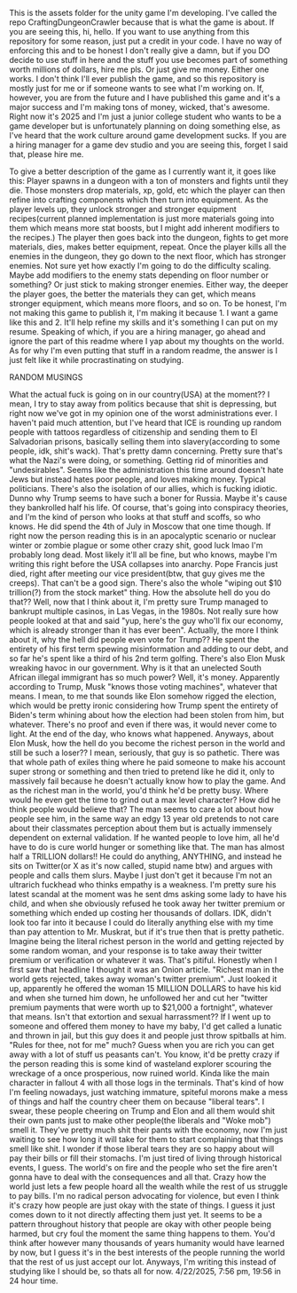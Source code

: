 This is the assets folder for the unity game I'm developing. I've called the repo CraftingDungeonCrawler because that is what the game is about. If you are seeing this, hi, hello. If you want to use anything from this repository for some reason, just put a credit in your code. I have no way of enforcing this and to be honest I don't really give a damn, but if you DO decide to use stuff in here and the stuff you use becomes part of something worth millions of dollars, hire me pls. Or just give me money. Either one works. I don't think I'll ever publish the game, and so this repository is mostly just for me or if someone wants to see what I'm working on. If, however, you are from the future and I have published this game and it's a major success and I'm making tons of money, wicked, that's awesome. Right now it's 2025 and I'm just a junior college student who wants to be a game developer but is unfortunately planning on doing something else, as I've heard that the work culture around game development sucks. If you are a hiring manager for a game dev studio and you are seeing this, forget I said that, please hire me. 

To give a better description of the game as I currently want it, it goes like this: Player spawns in a dungeon with a ton of monsters and fights until they die. Those monsters drop materials, xp, gold, etc which the player can then refine into crafting components which then turn into equipment. As the player levels up, they unlock stronger and stronger equipment recipes(current planned implementation is just more materials going into them which means more stat boosts, but I might add inherent modifiers to the recipes.) The player then goes back into the dungeon, fights to get more materials, dies, makes better equipment, repeat. Once the player kills all the enemies in the dungeon, they go down to the next floor, which has stronger enemies. Not sure yet how exactly I'm going to do the difficulty scaling. Maybe add modifiers to the enemy stats depending on floor number or something? Or just stick to making stronger enemies. Either way, the deeper the player goes, the better the materials they can get, which means stronger equipment, which means more floors, and so on. To be honest, I'm not making this game to publish it, I'm making it because 1. I want a game like this and 2. It'll help refine my skills and it's something I can put on my resume. Speaking of which, if you are a hiring manager, go ahead and ignore the part of this readme where I yap about my thoughts on the world. As for why I'm even putting that stuff in a random readme, the answer is I just felt like it while procrastinating on studying.

RANDOM MUSINGS

What the actual fuck is going on in our country(USA) at the moment?? I mean, I try to stay away from politics because that shit is depressing, but right now we've got in my opinion one of the worst administrations ever. I haven't paid much attention, but I've heard that ICE is rounding up random people with tattoos regardless of citizenship and sending them to El Salvadorian prisons, basically selling them into slavery(according to some people, idk, shit's wack). That's pretty damn concerning. Pretty sure that's what the Nazi's were doing, or something. Getting rid of minorities and "undesirables". Seems like the administration this time around doesn't hate Jews but instead hates poor people, and loves making money. Typical politicians. There's also the isolation of our allies, which is fucking idiotic. Dunno why Trump seems to have such a boner for Russia. Maybe it's cause they bankrolled half his life. Of course, that's going into conspiracy theories, and I'm the kind of person who looks at that stuff and scoffs, so who knows. He did spend the 4th of July in Moscow that one time though. If right now the person reading this is in an apocalyptic scenario or nuclear winter or zombie plague or some other crazy shit, good luck lmao I'm probably long dead. Most likely it'll all be fine, but who knows, maybe I'm writing this right before the USA collapses into anarchy. Pope Francis just died, right after meeting our vice president(btw, that guy gives me the creeps). That can't be a good sign. There's also the whole "wiping out $10 trillion(?) from the stock market" thing. How the absolute hell do you do that?? Well, now that I think about it, I'm pretty sure Trump managed to bankrupt multiple casinos, in Las Vegas, in the 1980s. Not really sure how people looked at that and said "yup, here's the guy who'll fix our economy, which is already stronger than it has ever been". Actually, the more I think about it, why the hell did people even vote for Trump?? He spent the entirety of his first term spewing misinformation and adding to our debt, and so far he's spent like a third of his 2nd term golfing. There's also Elon Musk wreaking havoc in our government. Why is it that an unelected South African illegal immigrant has so much power? Well, it's money. Apparently according to Trump, Musk "knows those voting machines", whatever that means. I mean, to me that sounds like Elon somehow rigged the election, which would be pretty ironic considering how Trump spent the entirety of Biden's term whining about how the election had been stolen from him, but whatever. There's no proof and even if there was, it would never come to light. At the end of the day, who knows what happened. Anyways, about Elon Musk, how the hell do you become the richest person in the world and still be such a loser?? I mean, seriously, that guy is so pathetic. There was that whole path of exiles thing where he paid someone to make his account super strong or something and then tried to pretend like he did it, only to massively fail because he doesn't actually know how to play the game. And as the richest man in the world, you'd think he'd be pretty busy. Where would he even get the time to grind out a max level character? How did he think people would believe that? The man seems to care a lot about how people see him, in the same way an edgy 13 year old pretends to not care about their classmates perception about them but is actually immensely dependent on external validation. If he wanted people to love him, all he'd have to do is cure world hunger or something like that. The man has almost half a TRILLION dollars!! He could do anything, ANYTHING, and instead he sits on Twitter(or X as it's now called, stupid name btw) and argues with people and calls them slurs. Maybe I just don't get it because I'm not an ultrarich fuckhead who thinks empathy is a weakness. I'm pretty sure his latest scandal at the moment was he sent dms asking some lady to have his child, and when she obviously refused he took away her twitter premium or something which ended up costing her thousands of dollars. IDK, didn't look too far into it because I could do literally anything else with my time than pay attention to Mr. Muskrat, but if it's true then that is pretty pathetic. Imagine being the literal richest person in the world and getting rejected by some random woman, and your response is to take away their twitter premium or verification or whatever it was. That's pitiful. Honestly when I first saw that headline I thought it was an Onion article. "Richest man in the world gets rejected, takes away woman's twitter premium". Just looked it up, apparently he offered the woman 15 MILLION DOLLARS to have his kid and when she turned him down, he unfollowed her and cut her "twitter premium payments that were worth up to $21,000 a fortnight", whatever that means. Isn't that extortion and sexual harrassment?? If I went up to someone and offered them money to have my baby, I'd get called a lunatic and thrown in jail, but this guy does it and people just throw spitballs at him. "Rules for thee, not for me" much? Guess when you are rich you can get away with a lot of stuff us peasants can't. You know, it'd be pretty crazy if the person reading this is some kind of wasteland explorer scouring the wreckage of a once prosperious, now ruined world. Kinda like the main character in fallout 4 with all those logs in the terminals. That's kind of how I'm feeling nowadays, just watching immature, spiteful morons make a mess of things and half the country cheer them on because "liberal tears". I swear, these people cheering on Trump and Elon and all them would shit their own pants just to make other people(the liberals and "Woke mob") smell it. They've pretty much shit their pants with the economy, now I'm just waiting to see how long it will take for them to start complaining that things smell like shit. I wonder if those liberal tears they are so happy about will pay their bills or fill their stomachs. I'm just tired of living through historical events, I guess. The world's on fire and the people who set the fire aren't gonna have to deal with the consequences and all that. Crazy how the world just lets a few people hoard all the wealth while the rest of us struggle to pay bills. I'm no radical person advocating for violence, but even I think it's crazy how people are just okay with the state of things. I guess it just comes down to it not directly affecting them just yet. It seems to be a pattern throughout history that people are okay with other people being harmed, but cry foul the moment the same thing happens to them. You'd think after however many thousands of years humanity would have learned by now, but I guess it's in the best interests of the people running the world that the rest of us just accept our lot. Anyways, I'm writing this instead of studying like I should be, so thats all for now. 4/22/2025, 7:56 pm, 19:56 in 24 hour time. 
